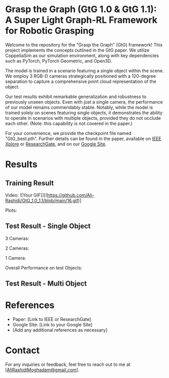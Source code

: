 # Grasp the Graph (GtG 1.0 & GtG 1.1): A Super Light Graph-RL Framework for Robotic Grasping

Welcome to the repository for the "Grasp the Graph" (GtG) framework! This project implements the concepts outlined in the GtG paper. We utilize CoppeliaSim as our simulation environment, along with key dependencies such as PyTorch, PyTorch Geometric, and Open3D.

The model is trained in a scenario featuring a single object within the scene. We employ 3 RGB-D cameras strategically positioned with a 120-degree separation to capture a comprehensive point cloud representation of the object.

Our test results exhibit remarkable generalization and robustness to previously unseen objects. Even with just a single camera, the performance of our model remains commendably stable. Notably, while the model is trained solely on scenes featuring single objects, it demonstrates the ability to operate in scenarios with multiple objects, provided they do not occlude each other. (Note: this capability is not covered in the paper.)

For your convenience, we provide the checkpoint file named "GtG_best.pth". Further details can be found in the paper, available on [IEEE Xplore](https://ieeexplore.ieee.org/abstract/document/10412387) or [ResearchGate](https://www.researchgate.net/profile/Ali-Rashidi-Moghadam/publication/377819311_Grasp_the_Graph_GtG_A_Super_Light_Graph-RL_Framework_for_Robotic_Grasping/links/65ca348f1e1ec12eff8a5659/Grasp-the-Graph-GtG-A-Super-Light-Graph-RL-Framework-for-Robotic-Grasping.pdf), and on our [Google Site](https://sites.google.com/view/grasp-the-graph-gtg/home).

# Results

## Training Result
Video:
![Your GIF]][(https://github.com/Ali-Rashidi/GtG_1.0_1.1/blob/main/16.gif)]

Plots:

## Test Result - Single Object
3 Cameras:

2 Cameras:

1 Camera:

Overall Performance on test Objects:

## Test Result - Multi Object


# References
- Paper: [Link to IEEE or ResearchGate]
- Google Site: [Link to your Google Site]
- [Add any additional references as necessary]


# Contact
For any inquiries or feedback, feel free to reach out to me at [AliRashidiMoghadam@gmail.com].
